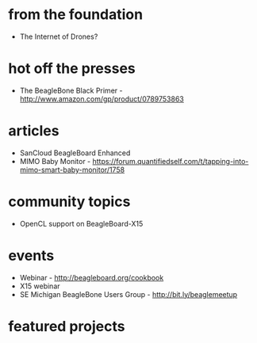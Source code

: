 # from the foundation
* The Internet of Drones?

# hot off the presses
* The BeagleBone Black Primer - http://www.amazon.com/gp/product/0789753863

# articles
* SanCloud BeagleBoard Enhanced
* MIMO Baby Monitor - https://forum.quantifiedself.com/t/tapping-into-mimo-smart-baby-monitor/1758

# community topics
* OpenCL support on BeagleBoard-X15

# events
* Webinar - http://beagleboard.org/cookbook
* X15 webinar
* SE Michigan BeagleBone Users Group - http://bit.ly/beaglemeetup

# featured projects

